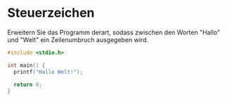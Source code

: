 # Steuerzeichen

Erweitern Sie das Programm derart, sodass zwischen den Worten "Hallo" und "Welt" ein Zeilenumbruch ausgegeben wird.

```cpp
#include <stdio.h>

int main() {
  printf("Hallo Welt!");
  
  return 0;
}
```